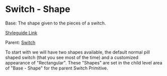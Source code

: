 # Switch - Shape

Base: The shape given to the pieces of a switch.

[Styleguide Link](https://zpl.io/2GPxAyY)

Parent: [Switch](https://github.com/able-app/docs/blob/b10f6d1205bbfb1cddfd150d1390ba848812d9d0/controls/%CE%B5%20elements/switch/switch.md)

To start with we will have two shapes available, the default normal pill shaped switch  (that you see most of the time) and a customized appearance of "Rectangular". These "Shapes" are set in the child level area of "Base - Shape" for the parent Switch Primitive.


